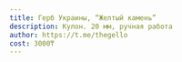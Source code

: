 ```yaml
---
title: Герб Украины, “Желтый камень”
description: Кулон. 20 мм, ручная работа
author: https://t.me/thegello
cost: 3000₸
---
```

